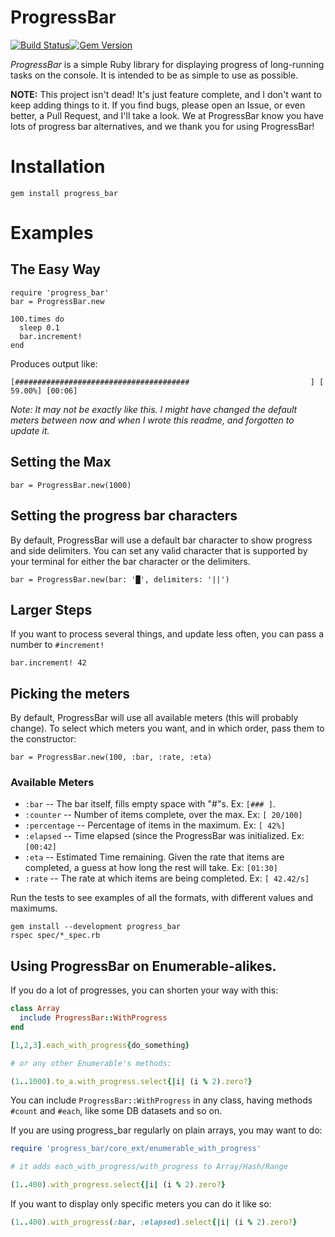 # ProgressBar

[![Build Status](https://github.com/paul/progress_bar/workflows/Test/badge.svg)](https://github.com/paul/progress_bar/actions)[![Gem Version](https://badge.fury.io/rb/progress_bar.svg)](http://badge.fury.io/rb/progress_bar)

*ProgressBar* is a simple Ruby library for displaying progress of
long-running tasks on the console. It is intended to be as simple to use
as possible.

**NOTE:** This project isn't dead! It's just feature complete, and I don't want
to keep adding things to it. If you find bugs, please open an Issue, or even
better, a Pull Request, and I'll take a look. We at ProgressBar know you have
lots of progress bar alternatives, and we thank you for using ProgressBar!


# Installation

    gem install progress_bar

# Examples

## The Easy Way

    require 'progress_bar'
    bar = ProgressBar.new

    100.times do
      sleep 0.1
      bar.increment!
    end

Produces output like:

    [#######################################                           ] [ 59.00%] [00:06]

*Note: It may not be exactly like this. I might have changed the default
meters between now and when I wrote this readme, and forgotten to update
it.*

## Setting the Max

    bar = ProgressBar.new(1000)

## Setting the progress bar characters

By default, ProgressBar will use a default bar character to show progress and
side delimiters. You can set any valid character that is supported by your
terminal for either the bar character or the delimiters.

    bar = ProgressBar.new(bar: '█', delimiters: '||')

## Larger Steps

If you want to process several things, and update less often, you can
pass a number to `#increment!`

    bar.increment! 42


## Picking the meters

By default, ProgressBar will use all available meters (this will
probably change). To select which meters you want, and in which order,
pass them to the constructor:

    bar = ProgressBar.new(100, :bar, :rate, :eta)


### Available Meters

 * `:bar` -- The bar itself, fills empty space with "#"s. Ex: `[###
   ]`.
 * `:counter` -- Number of items complete, over the max. Ex: `[ 20/100]`
 * `:percentage` -- Percentage of items in the maximum. Ex: `[ 42%]`
 * `:elapsed` -- Time elapsed (since the ProgressBar was initialized.
   Ex: `[00:42]`
 * `:eta` -- Estimated Time remaining. Given the rate that items are
   completed, a guess at how long the rest will take. Ex: `[01:30]`
 * `:rate` -- The rate at which items are being completed. Ex: `[
   42.42/s]`

Run the tests to see examples of all the formats, with different values
and maximums.
```
gem install --development progress_bar
rspec spec/*_spec.rb
```

## Using ProgressBar on Enumerable-alikes.

If you do a lot of progresses, you can shorten your way with this:

```ruby
class Array
  include ProgressBar::WithProgress
end

[1,2,3].each_with_progress{do_something}

# or any other Enumerable's methods:

(1..1000).to_a.with_progress.select{|i| (i % 2).zero?}
```

You can include `ProgressBar::WithProgress` in any class, having methods
`#count` and `#each`, like some DB datasets and so on.

If you are using progress_bar regularly on plain arrays, you may want to
do:

```ruby
require 'progress_bar/core_ext/enumerable_with_progress'

# it adds each_with_progress/with_progress to Array/Hash/Range

(1..400).with_progress.select{|i| (i % 2).zero?}
```

If you want to display only specific meters you can do it like so:

```ruby
(1..400).with_progress(:bar, :elapsed).select{|i| (i % 2).zero?}
```
